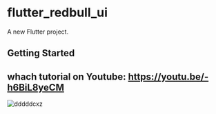 # flutter_redbull_ui

A new Flutter project.

## Getting Started

whach tutorial on Youtube:
https://youtu.be/-h6BiL8yeCM
-
![dddddcxz](https://user-images.githubusercontent.com/78899995/163660463-21489979-7208-4e2d-a5cd-cc8e0bb8d197.png)

